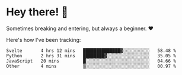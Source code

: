 # Hey there! 👋
Sometimes breaking and entering, but always a beginner. ❤️

Here's how I've been tracking:
<!--START_SECTION:waka-->

```text
Svelte       4 hrs 12 mins   ██████████████▓░░░░░░░░░░   58.48 %
Python       2 hrs 31 mins   ████████▓░░░░░░░░░░░░░░░░   35.05 %
JavaScript   20 mins         █░░░░░░░░░░░░░░░░░░░░░░░░   04.66 %
Other        4 mins          ▒░░░░░░░░░░░░░░░░░░░░░░░░   00.97 %
```

<!--END_SECTION:waka-->

